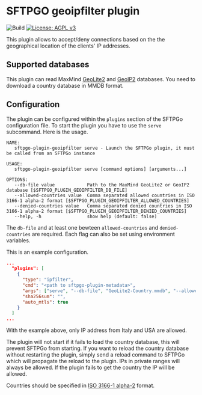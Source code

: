 # SFTPGO geoipfilter plugin

![Build](https://github.com/sftpgo/sftpgo-plugin-geoipfilter/workflows/Build/badge.svg?branch=main&event=push)
[![License: AGPL v3](https://img.shields.io/badge/License-AGPLv3-blue.svg)](https://www.gnu.org/licenses/agpl-3.0)

This plugin allows to accept/deny connections based on the the geographical location of the clients' IP addresses.

## Supported databases

This plugin can read MaxMind [GeoLite2](http://dev.maxmind.com/geoip/geoip2/geolite2/) and [GeoIP2](http://www.maxmind.com/en/geolocation_landing) databases. You need to download a country database in MMDB format.

## Configuration

The plugin can be configured within the `plugins` section of the SFTPGo configuration file. To start the plugin you have to use the `serve` subcommand. Here is the usage.

```shell
NAME:
   sftpgo-plugin-geoipfilter serve - Launch the SFTPGo plugin, it must be called from an SFTPGo instance

USAGE:
   sftpgo-plugin-geoipfilter serve [command options] [arguments...]

OPTIONS:
   --db-file value            Path to the MaxMind GeoLite2 or GeoIP2 database [$SFTPGO_PLUGIN_GEOIPFILTER_DB_FILE]
   --allowed-countries value  Comma separated allowed countries in ISO 3166-1 alpha-2 format [$SFTPGO_PLUGIN_GEOIPFILTER_ALLOWED_COUNTRIES]
   --denied-countries value   Comma separated denied countries in ISO 3166-1 alpha-2 format [$SFTPGO_PLUGIN_GEOIPFILTER_DENIED_COUNTRIES]
   --help, -h                 show help (default: false)
```

The `db-file` and at least one bewteen `allowed-countries` and `denied-countries` are required. Each flag can also be set using environment variables.

This is an example configuration.

```json
...
  "plugins": [
    {
      "type": "ipfilter",
      "cmd": "<path to sftpgo-plugin-metadata>",
      "args": ["serve", "--db-file", "GeoLite2-Country.mmdb", "--allowed-countries", "IT,US"],
      "sha256sum": "",
      "auto_mtls": true
    }
  ]
...
```

With the example above, only IP address from Italy and USA are allowed.

The plugin will not start if it fails to load the country database, this will prevent SFTPGo from starting.
If you want to reload the country database without restarting the plugin, simply send a reload command to SFTPGo which will propagate the reload to the plugin.
IPs in private ranges will always be allowed. If the plugin fails to get the country the IP will be allowed.

Countries should be specified in [ISO 3166-1 alpha-2](https://en.wikipedia.org/wiki/ISO_3166-1_alpha-2) format.
